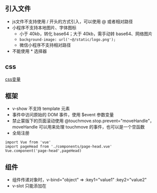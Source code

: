 ## 引入文件
* js文件不支持使用 / 开头的方式引入，可以使用 @ 或者相对路径
* 小程序不支持本地图片、字体图标
	* 小于 40kb，转化 base64；大于 40kb，需手动转 base64、网络图片
	* `background-image: url('~@/static/logo.png');`
	* 微信小程序不支持相对路径
* 不能使用 * 选择器


## css
[css变量](https://uniapp.dcloud.io/frame?id=css%e5%8f%98%e9%87%8f)


## 框架
* v-show 不支持 template 元素
* 事件中访问原始的 DOM 事件，使用 $event 参数变量
* 禁止蒙版下的页面滚动使用 @touchmove.stop.prevent="moveHandle"，moveHandle 可以用来处理 touchmove 的事件，也可以是一个空函数
* 全局注册
```
import Vue from 'vue'
import pageHead from './components/page-head.vue'
Vue.component('page-head',pageHead)
```

## 组件
* 组件传递对象时，v-bind="object" => :key1="value1" :key2="value2"
* v-slot 只能添加在 <template> 上 v-slot === #

## api
* 

## 


## 工具
* 默认不需要开启es6转换，但如果使用 wxcomponents wxml 自定义组件，HBuilderX 会自动开启es6转换

## [ts支持](https://uniapp.dcloud.io/frame?id=typescript-%e6%94%af%e6%8c%81)
## [小程序自定义组件](https://uniapp.dcloud.io/frame?id=%e5%b0%8f%e7%a8%8b%e5%ba%8f%e8%87%aa%e5%ae%9a%e4%b9%89%e7%bb%84%e4%bb%b6%e6%94%af%e6%8c%81)
## [wxs](https://uniapp.dcloud.io/frame?id=wxs)
## [renderjs](https://uniapp.dcloud.io/frame?id=renderjs)